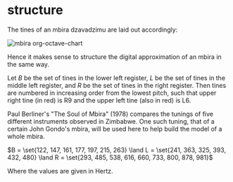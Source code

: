 # structure

The tines of an mbira dzavadzimu are laid out accordingly:

![mbira org-octave-chart](https://user-images.githubusercontent.com/125773761/231325679-ff703020-5514-493d-ac6c-2b9349e2e3b4.jpg)

Hence it makes sense to structure the digital approximation of an mbira in the same way.

Let $B$ be the set of tines in the lower left register, $L$ be the set of tines in the middle left register, and $R$ be the set of tines in the right register. Then tines are numbered in increasing order from the lowest pitch, such that upper right tine (in red) is R9 and the upper left tine (also in red) is L6.

Paul Berliner's "The Soul of Mbira" (1978) compares the tunings of five different instruments observed in Zimbabwe. One such tuning, that of a certain John Gondo's mbira, will be used here to help build the model of a whole mbira.

$B = \set{122, 147, 161, 177, 197, 215, 263} \land L = \set{241, 363, 325, 393, 432, 480} \land R = \set{293, 485, 538, 616, 660, 733, 800, 878, 981}$

Where the values are given in Hertz.
